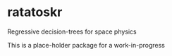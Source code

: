 # ratatoskr
Regressive decision-trees for space physics

This is a place-holder package for a work-in-progress
